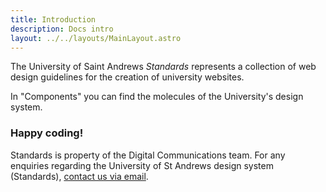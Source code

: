 ```yaml
---
title: Introduction
description: Docs intro
layout: ../../layouts/MainLayout.astro
---
```

The University of Saint Andrews *Standards* represents a collection of web design guidelines for the creation of university websites.

In "Components" you can find the molecules of the University's design system.

### Happy coding!



Standards is property of the Digital Communications team.
For any enquiries regarding the University of St Andrews design system (Standards), [contact us via email](mailto:digitalcommunications@st-andrews.ac.uk).

